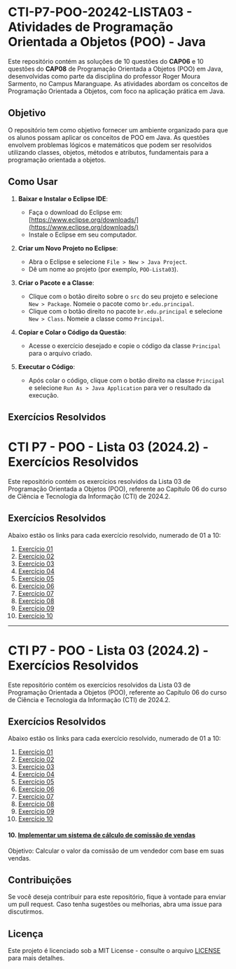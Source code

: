# CTI-P7-POO-20242-LISTA03 - Atividades de Programação Orientada a Objetos (POO) - Java

Este repositório contém as soluções de 10 questões do **CAP06** e 10 questões do **CAP08** de Programação Orientada a Objetos (POO) em Java, desenvolvidas como parte da disciplina do professor Roger Moura Sarmento, no Campus Maranguape. As atividades abordam os conceitos de Programação Orientada a Objetos, com foco na aplicação prática em Java.

## Objetivo

O repositório tem como objetivo fornecer um ambiente organizado para que os alunos possam aplicar os conceitos de POO em Java. As questões envolvem problemas lógicos e matemáticos que podem ser resolvidos utilizando classes, objetos, métodos e atributos, fundamentais para a programação orientada a objetos.

## Como Usar

1. **Baixar e Instalar o Eclipse IDE**:
   - Faça o download do Eclipse em: [https://www.eclipse.org/downloads/](https://www.eclipse.org/downloads/)
   - Instale o Eclipse em seu computador.

2. **Criar um Novo Projeto no Eclipse**:
   - Abra o Eclipse e selecione `File > New > Java Project`.
   - Dê um nome ao projeto (por exemplo, `POO-Lista03`).

3. **Criar o Pacote e a Classe**:
   - Clique com o botão direito sobre o `src` do seu projeto e selecione `New > Package`. Nomeie o pacote como `br.edu.principal`.
   - Clique com o botão direito no pacote `br.edu.principal` e selecione `New > Class`. Nomeie a classe como `Principal`.

4. **Copiar e Colar o Código da Questão**:
   - Acesse o exercício desejado e copie o código da classe `Principal` para o arquivo criado.

5. **Executar o Código**:
   - Após colar o código, clique com o botão direito na classe `Principal` e selecione `Run As > Java Application` para ver o resultado da execução.

## Exercícios Resolvidos
# CTI P7 - POO - Lista 03 (2024.2) - Exercícios Resolvidos

Este repositório contém os exercícios resolvidos da Lista 03 de Programação Orientada a Objetos (POO), referente ao Capítulo 06 do curso de Ciência e Tecnologia da Informação (CTI) de 2024.2.

## Exercícios Resolvidos

Abaixo estão os links para cada exercício resolvido, numerado de 01 a 10:

1. [Exercício 01](https://github.com/leandrobrasil2006/CTI-P7-POO-20242-LISTA03/blob/main/CAP06/EXEC%C3%8DCIOS-RESOLVIDOS/EXE01)
2. [Exercício 02](https://github.com/leandrobrasil2006/CTI-P7-POO-20242-LISTA03/blob/main/CAP06/EXEC%C3%8DCIOS-RESOLVIDOS/EXE02)
3. [Exercício 03](https://github.com/leandrobrasil2006/CTI-P7-POO-20242-LISTA03/blob/main/CAP06/EXEC%C3%8DCIOS-RESOLVIDOS/EXE03)
4. [Exercício 04](https://github.com/leandrobrasil2006/CTI-P7-POO-20242-LISTA03/blob/main/CAP06/EXEC%C3%8DCIOS-RESOLVIDOS/EXE04)
5. [Exercício 05](https://github.com/leandrobrasil2006/CTI-P7-POO-20242-LISTA03/blob/main/CAP06/EXEC%C3%8DCIOS-RESOLVIDOS/EXE05)
6. [Exercício 06](https://github.com/leandrobrasil2006/CTI-P7-POO-20242-LISTA03/blob/main/CAP06/EXEC%C3%8DCIOS-RESOLVIDOS/EXE06)
7. [Exercício 07](https://github.com/leandrobrasil2006/CTI-P7-POO-20242-LISTA03/blob/main/CAP06/EXEC%C3%8DCIOS-RESOLVIDOS/EXE07)
8. [Exercício 08](https://github.com/leandrobrasil2006/CTI-P7-POO-20242-LISTA03/blob/main/CAP06/EXEC%C3%8DCIOS-RESOLVIDOS/EXE08)
9. [Exercício 09](https://github.com/leandrobrasil2006/CTI-P7-POO-20242-LISTA03/blob/main/CAP06/EXEC%C3%8DCIOS-RESOLVIDOS/EXE09)
10. [Exercício 10](https://github.com/leandrobrasil2006/CTI-P7-POO-20242-LISTA03/blob/main/CAP06/EXEC%C3%8DCIOS-RESOLVIDOS/EXE10)




---

# CTI P7 - POO - Lista 03 (2024.2) - Exercícios Resolvidos

Este repositório contém os exercícios resolvidos da Lista 03 de Programação Orientada a Objetos (POO), referente ao Capítulo 06 do curso de Ciência e Tecnologia da Informação (CTI) de 2024.2.

## Exercícios Resolvidos

Abaixo estão os links para cada exercício resolvido, numerado de 01 a 10:

1. [Exercício 01](https://github.com/leandrobrasil2006/CTI-P7-POO-20242-LISTA03/blob/main/CAP06/EXEC%C3%8DCIOS-RESOLVIDOS/EXE01)
2. [Exercício 02](https://github.com/leandrobrasil2006/CTI-P7-POO-20242-LISTA03/blob/main/CAP06/EXEC%C3%8DCIOS-RESOLVIDOS/EXE02)
3. [Exercício 03](https://github.com/leandrobrasil2006/CTI-P7-POO-20242-LISTA03/blob/main/CAP06/EXEC%C3%8DCIOS-RESOLVIDOS/EXE03)
4. [Exercício 04](https://github.com/leandrobrasil2006/CTI-P7-POO-20242-LISTA03/blob/main/CAP06/EXEC%C3%8DCIOS-RESOLVIDOS/EXE04)
5. [Exercício 05](https://github.com/leandrobrasil2006/CTI-P7-POO-20242-LISTA03/blob/main/CAP06/EXEC%C3%8DCIOS-RESOLVIDOS/EXE05)
6. [Exercício 06](https://github.com/leandrobrasil2006/CTI-P7-POO-20242-LISTA03/blob/main/CAP06/EXEC%C3%8DCIOS-RESOLVIDOS/EXE06)
7. [Exercício 07](https://github.com/leandrobrasil2006/CTI-P7-POO-20242-LISTA03/blob/main/CAP06/EXEC%C3%8DCIOS-RESOLVIDOS/EXE07)
8. [Exercício 08](https://github.com/leandrobrasil2006/CTI-P7-POO-20242-LISTA03/blob/main/CAP06/EXEC%C3%8DCIOS-RESOLVIDOS/EXE08)
9. [Exercício 09](https://github.com/leandrobrasil2006/CTI-P7-POO-20242-LISTA03/blob/main/CAP06/EXEC%C3%8DCIOS-RESOLVIDOS/EXE09)
10. [Exercício 10](https://github.com/leandrobrasil2006/CTI-P7-POO-20242-LISTA03/blob/main/CAP06/EXEC%C3%8DCIOS-RESOLVIDOS/EXE10)




#### 10. [Implementar um sistema de cálculo de comissão de vendas](https://github.com/leandrobrasil2006/CTI-P7-POO-20242-LISTA03/tree/main/CAP08/EXERC%C3%8DCIOS-RESOLVIDOS/EXE10)  
Objetivo: Calcular o valor da comissão de um vendedor com base em suas vendas.

## Contribuições

Se você deseja contribuir para este repositório, fique à vontade para enviar um pull request. Caso tenha sugestões ou melhorias, abra uma issue para discutirmos.


## Licença

Este projeto é licenciado sob a MIT License - consulte o arquivo [LICENSE](LICENSE) para mais detalhes.

